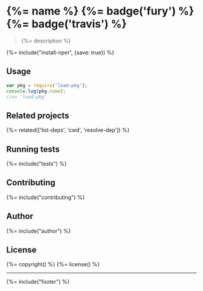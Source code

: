 # {%= name %} {%= badge('fury') %} {%= badge('travis') %}

> {%= description %}

{%= include("install-npm", {save: true}) %}

## Usage

```js
var pkg = require('load-pkg');
console.log(pkg.name);
//=> 'load-pkg'
```

## Related projects
{%= related(['list-deps', 'cwd', 'resolve-dep']) %}

## Running tests
{%= include("tests") %}

## Contributing
{%= include("contributing") %}

## Author
{%= include("author") %}

## License
{%= copyright() %}
{%= license() %}

***

{%= include("footer") %}

